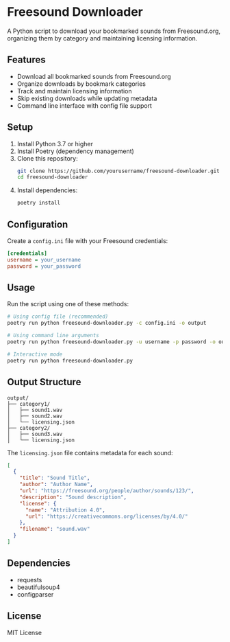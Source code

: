 # Freesound Downloader

A Python script to download your bookmarked sounds from Freesound.org, organizing them by category and maintaining licensing information.

## Features

- Download all bookmarked sounds from Freesound.org
- Organize downloads by bookmark categories
- Track and maintain licensing information
- Skip existing downloads while updating metadata
- Command line interface with config file support

## Setup

1. Install Python 3.7 or higher
2. Install Poetry (dependency management)
3. Clone this repository:
   ```bash
   git clone https://github.com/yourusername/freesound-downloader.git
   cd freesound-downloader
   ```
4. Install dependencies:
   ```bash
   poetry install
   ```

## Configuration

Create a `config.ini` file with your Freesound credentials:

```ini
[credentials]
username = your_username
password = your_password
```

## Usage

Run the script using one of these methods:

```bash
# Using config file (recommended)
poetry run python freesound-downloader.py -c config.ini -o output

# Using command line arguments
poetry run python freesound-downloader.py -u username -p password -o output

# Interactive mode
poetry run python freesound-downloader.py
```

## Output Structure

```
output/
├── category1/
│   ├── sound1.wav
│   ├── sound2.wav
│   └── licensing.json
├── category2/
│   ├── sound3.wav
│   └── licensing.json
```

The `licensing.json` file contains metadata for each sound:

```json
[
  {
    "title": "Sound Title",
    "author": "Author Name",
    "url": "https://freesound.org/people/author/sounds/123/",
    "description": "Sound description",
    "license": {
      "name": "Attribution 4.0",
      "url": "https://creativecommons.org/licenses/by/4.0/"
    },
    "filename": "sound.wav"
  }
]
```

## Dependencies

- requests
- beautifulsoup4
- configparser

## License

MIT License
